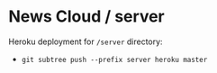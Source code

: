 # News Cloud / server

Heroku deployment for `/server` directory:
* `git subtree push --prefix server heroku master`
